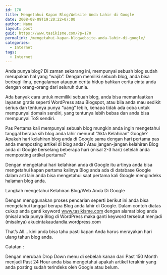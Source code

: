```yaml
---
id: 170
title: Mengetahui Kapan Blog/Website Anda Lahir di Google
date: 2008-08-09T19:20:22+07:00
author: Nana
layout: post
guid: https://www.tasikisme.com/?p=170
permalink: /mengetahui-kapan-blogwebsite-anda-lahir-di-google/
categories:
  - Internet
tags:
  - Internet
---
```

Anda punya blog? Di zaman sekarang ini, mempunyai sebuah blog sudah merupakan hal yang “wajib”. Dengan memiliki sebuah blog, anda bisa berbagi ilmu, pengalaman ataupun cerita hidup bahkan cerita cinta anda dengan orang-orang dari seluruh dunia.

Ada banyak cara untuk memiliki sebuah blog, anda bisa memanfaatkan layanan gratis seperti WordPress atau Blogspot, atau bila anda mau sedikit serius dan tentunya punya “uang” lebih, kenapa tidak ada coba untuk mempunyai domain sendiri, yang tentunya lebih bebas dan anda bisa mempunyai ToS sendiri.

Pas Pertama kali mempunyai sebuah blog mungkin anda ingin mengetahui tanggal berapa sih blog anda lahir menurut &#8220;Akta Kelahiran&#8221; Google? Apakah hari kelahiran blog anda di Google sama dengan hari pertama pas anda memposting artikel di blog anda? Atau jangan-jangan kelahiran Blog anda di Google berselang beberapa hari (misal 2-3 hari) setelah anda memposting artikel pertama?

Dengan mengetahui hari kelahiran anda di Google itu artinya anda bisa mengetahui kapan pertama kalinya Blog anda ada di database Google dalam arti lain anda bisa mengetahui saat pertama kali Google mengindeks halaman blog anda.

Langkah mengetahui Kelahiran Blog/Web Anda Di Google

Dengan menggunakan proses pencarian seperti berikut ini anda bisa mengetahui tanggal berapa Blog anda lahir di Google. Dalam contoh diatas cukup anda ganti keyword www.tasikisme.com dengan alamat blog anda (misal anda punya Blog di WordPress maka ganti keyword tersebut menjadi (misalnya) akucintakaudandia.wordpress.com

That’s All… kini anda bisa tahu pasti kapan Anda harus merayakan hari ulang tahun blog anda.

Catatan :

Dengan merubah Drop Down menu di sebelah kanan dari Past 150 Month menjadi Past 24 Hour anda bisa mengetahui apakah artikel terakhir yang anda posting sudah terindeks oleh Google atau belum.